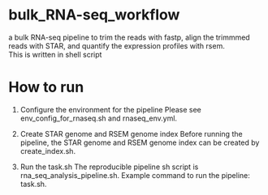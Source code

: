 # bulk_RNA-seq_workflow
a bulk RNA-seq pipeline to trim the reads with fastp, align the trimmmed reads with STAR, and quantify the expression profiles with rsem.  
This is written in shell script    

# How to run
1. Configure the environment for the pipeline
Please see env_config_for_rnaseq.sh and rnaseq_env.yml.  
  
2. Create STAR genome and RSEM genome index
Before running the pipeline, the STAR genome and RSEM genome index can be created by create_index.sh.

3. Run the task.sh
The reproducible pipeline sh script is rna_seq_analysis_pipeline.sh.
Example command to run the pipeline: task.sh.
